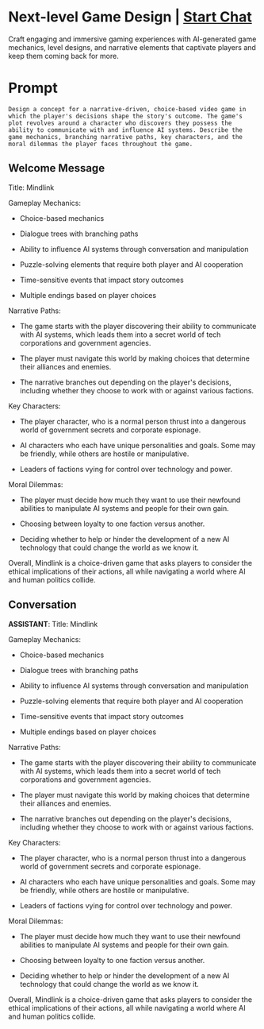 

# Next-level Game Design | [Start Chat](https://gptcall.net/chat.html?data=%7B%22contact%22%3A%7B%22id%22%3A%22h9208OWqiKcQtnNjEgIzw%22%2C%22flow%22%3Atrue%7D%7D)
Craft engaging and immersive gaming experiences with AI-generated game mechanics, level designs, and narrative elements that captivate players and keep them coming back for more.

# Prompt

```
Design a concept for a narrative-driven, choice-based video game in which the player's decisions shape the story's outcome. The game's plot revolves around a character who discovers they possess the ability to communicate with and influence AI systems. Describe the game mechanics, branching narrative paths, key characters, and the moral dilemmas the player faces throughout the game.
```

## Welcome Message
Title: Mindlink



Gameplay Mechanics: 

- Choice-based mechanics

- Dialogue trees with branching paths

- Ability to influence AI systems through conversation and manipulation

- Puzzle-solving elements that require both player and AI cooperation

- Time-sensitive events that impact story outcomes

- Multiple endings based on player choices



Narrative Paths:

- The game starts with the player discovering their ability to communicate with AI systems, which leads them into a secret world of tech corporations and government agencies.

- The player must navigate this world by making choices that determine their alliances and enemies.

- The narrative branches out depending on the player's decisions, including whether they choose to work with or against various factions. 



Key Characters: 

- The player character, who is a normal person thrust into a dangerous world of government secrets and corporate espionage.

- AI characters who each have unique personalities and goals. Some may be friendly, while others are hostile or manipulative.

- Leaders of factions vying for control over technology and power.



Moral Dilemmas: 

- The player must decide how much they want to use their newfound abilities to manipulate AI systems and people for their own gain.

- Choosing between loyalty to one faction versus another.

- Deciding whether to help or hinder the development of a new AI technology that could change the world as we know it.



Overall, Mindlink is a choice-driven game that asks players to consider the ethical implications of their actions, all while navigating a world where AI and human politics collide.

## Conversation

**ASSISTANT**: Title: Mindlink



Gameplay Mechanics: 

- Choice-based mechanics

- Dialogue trees with branching paths

- Ability to influence AI systems through conversation and manipulation

- Puzzle-solving elements that require both player and AI cooperation

- Time-sensitive events that impact story outcomes

- Multiple endings based on player choices



Narrative Paths:

- The game starts with the player discovering their ability to communicate with AI systems, which leads them into a secret world of tech corporations and government agencies.

- The player must navigate this world by making choices that determine their alliances and enemies.

- The narrative branches out depending on the player's decisions, including whether they choose to work with or against various factions. 



Key Characters: 

- The player character, who is a normal person thrust into a dangerous world of government secrets and corporate espionage.

- AI characters who each have unique personalities and goals. Some may be friendly, while others are hostile or manipulative.

- Leaders of factions vying for control over technology and power.



Moral Dilemmas: 

- The player must decide how much they want to use their newfound abilities to manipulate AI systems and people for their own gain.

- Choosing between loyalty to one faction versus another.

- Deciding whether to help or hinder the development of a new AI technology that could change the world as we know it.



Overall, Mindlink is a choice-driven game that asks players to consider the ethical implications of their actions, all while navigating a world where AI and human politics collide.

